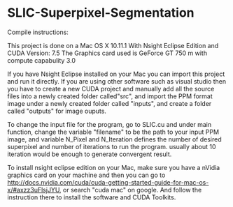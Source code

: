 # SLIC-Superpixel-Segmentation

Compile instructions:

This project is done on a Mac OS X 10.11.1 
With Nsight Eclipse Edition and CUDA Version: 7.5
The Graphics card used is GeForce GT 750 m with compute capabulity 3.0

If you have Nsight Eclipse installed on your Mac you can import this project and run it directly.
If you are using other software such as visual studio then you have to create a new CUDA project and manually add all the source files into a newly created folder called"src", and import the PPM format image under a newly created folder called "inputs", and create a folder called "outputs" for image ouputs.

To change the input file for the program, go to SLIC.cu and under main function, change the variable "filename" to be the path to your input PPM image, and variable N_Pixel and N_Iteration defines the number of desired superpixel and number of iterations to run the program. usually about 10 iteration would be enough to generate convergent result.

To install nsight eclipse edition on your Mac, make sure you have a nVidia graphics card on your machine and then you can go to http://docs.nvidia.com/cuda/cuda-getting-started-guide-for-mac-os-x/#axzz3uFlsjJYU, or search "cuda mac" on google. And follow the instruction there to install the software and CUDA Toolkits.